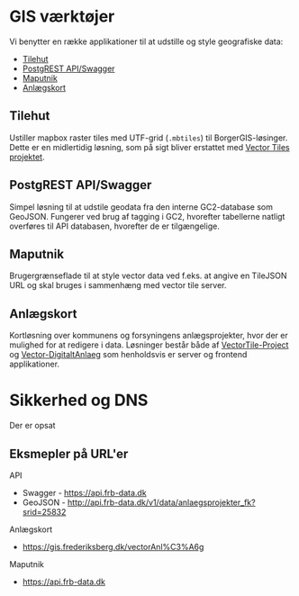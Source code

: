 # GIS værktøjer

Vi benytter en række applikationer til at udstille og style geografiske data:

* [Tilehut](https://github.com/b-g/tilehut)
* [PostgREST API/Swagger](https://github.com/frederiksberg/PostgREST)
* [Maputnik](https://maputnik.github.io/)
* [Anlægskort](https://github.com/frederiksberg/Vector-DigitaltAnlaeg)

## Tilehut

Ustiller mapbox raster tiles med UTF-grid (`.mbtiles`) til BorgerGIS-løsinger. Dette er en midlertidig løsning, som på sigt bliver erstattet med [Vector Tiles projektet](https://github.com/frederiksberg/vector-tile-server).

## PostgREST API/Swagger

Simpel løsning til at udstile geodata fra den interne GC2-database som GeoJSON. Fungerer ved brug af tagging i GC2, hvorefter tabellerne natligt overføres til API databasen, hvorefter de er tilgængelige.

## Maputnik

Brugergrænseflade til at style vector data ved f.eks. at angive en TileJSON URL og skal bruges i sammenhæng med vector tile server.

## Anlægskort

Kortløsning over kommunens og forsyningens anlægsprojekter, hvor der er mulighed for at redigere i data. Løsninger består både af [VectorTile-Project](https://github.com/frederiksberg/VectorTile-Project) og [Vector-DigitaltAnlaeg](https://github.com/frederiksberg/Vector-DigitaltAnlaeg) som henholdsvis er server og frontend applikationer.

# Sikkerhed og DNS

Der er opsat

## Eksmepler på URL'er

API 
* Swagger - https://api.frb-data.dk
* GeoJSON - http://api.frb-data.dk/v1/data/anlaegsprojekter_fk?srid=25832

Anlægskort
* https://gis.frederiksberg.dk/vectorAnl%C3%A6g

Maputnik
* https://api.frb-data.dk
